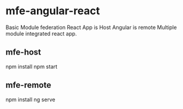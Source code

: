 # mfe-angular-react

Basic Module federation React App is Host Angular is remote 
Multiple module integrated react app.


mfe-host
---------------------
npm install
npm start


mfe-remote
---------------------
npm install
ng serve


